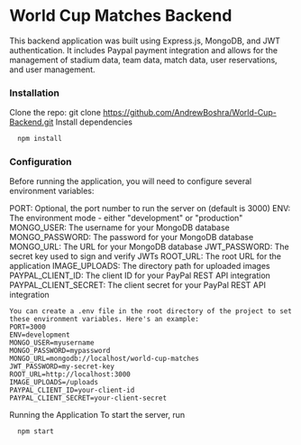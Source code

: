 # World Cup Matches Backend
This backend application was built using Express.js, MongoDB, and JWT authentication. It includes Paypal payment integration and allows for the management of stadium data, team data, match data, user reservations, and user management.

### Installation
Clone the repo: git clone https://github.com/AndrewBoshra/World-Cup-Backend.git
Install dependencies

```bash
  npm install
```

### Configuration
Before running the application, you will need to configure several environment variables:


PORT: Optional, the port number to run the server on (default is 3000)
ENV: The environment mode - either "development" or "production"
MONGO_USER: The username for your MongoDB database
MONGO_PASSWORD: The password for your MongoDB database
MONGO_URL: The URL for your MongoDB database
JWT_PASSWORD: The secret key used to sign and verify JWTs
ROOT_URL: The root URL for the application
IMAGE_UPLOADS: The directory path for uploaded images
PAYPAL_CLIENT_ID: The client ID for your PayPal REST API integration
PAYPAL_CLIENT_SECRET: The client secret for your PayPal REST API integration

```env
You can create a .env file in the root directory of the project to set these environment variables. Here's an example:
PORT=3000
ENV=development
MONGO_USER=myusername
MONGO_PASSWORD=mypassword
MONGO_URL=mongodb://localhost/world-cup-matches
JWT_PASSWORD=my-secret-key
ROOT_URL=http://localhost:3000
IMAGE_UPLOADS=/uploads
PAYPAL_CLIENT_ID=your-client-id
PAYPAL_CLIENT_SECRET=your-client-secret

```
Running the Application
To start the server, run 
```bash
  npm start
```
